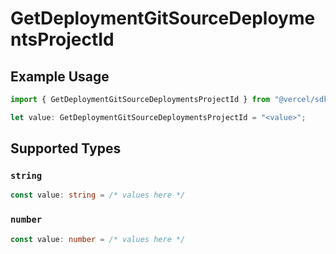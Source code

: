 # GetDeploymentGitSourceDeploymentsProjectId

## Example Usage

```typescript
import { GetDeploymentGitSourceDeploymentsProjectId } from "@vercel/sdk/models/operations";

let value: GetDeploymentGitSourceDeploymentsProjectId = "<value>";
```

## Supported Types

### `string`

```typescript
const value: string = /* values here */
```

### `number`

```typescript
const value: number = /* values here */
```

